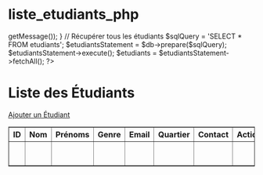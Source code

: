 # liste_etudiants_php
<?php
try {
    $db = new PDO('mysql:host=localhost;dbname=upb_bd_td_techno_web;charset=utf8', 'root', '');
} catch (Exception $e) {
    die('Erreur : ' . $e->getMessage());
}

// Récupérer tous les étudiants 
$sqlQuery = 'SELECT * FROM etudiants';
$etudiantsStatement = $db->prepare($sqlQuery);
$etudiantsStatement->execute();
$etudiants = $etudiantsStatement->fetchAll();
?>

<!DOCTYPE html>
<html lang="fr">
<head>
    <meta charset="UTF-8">
    <title>Liste des Étudiants</title>
</head>
<body>
    <h1>Liste des Étudiants</h1>
    <a href="ajout_etudiant.php">Ajouter un Étudiant</a>
    <table border="1">
        <tr>
            <th>ID</th>
            <th>Nom</th>
            <th>Prénoms</th>
            <th>Genre</th>
            <th>Email</th>
            <th>Quartier</th>
            <th>Contact</th>
            <th>Actions</th>
        </tr>
        <?php foreach ($etudiants as $etudiant): ?>
        <tr>
            <td><?php echo $etudiant['id']; ?></td>
            <td><?php echo $etudiant['nom']; ?></td>
            <td><?php echo $etudiant['prenoms']; ?></td>
            <td><?php echo $etudiant['genre']; ?></td>
            <td><?php echo $etudiant['email']; ?></td>
            <td><?php echo $etudiant['quartier']; ?></td>
            <td><?php echo $etudiant['contact']; ?></td>
            <td>
                <th><a href="details_etudiant.php?id_etudiant=<?php echo $etudiant['id']; ?>">Voir plus</a></th>
                <th><a href="modifier_etudiant.php?id_etudiant=<?php echo $etudiant['id']; ?>">Modifier</a></th>
                <th><a href="supprimer_etudiant.php?id_etudiant=<?php echo $etudiant['id']; ?>">Supprimer</a></th>
            </td>
        </tr>
        <?php endforeach; ?>
    </table>
</body>
</html>
